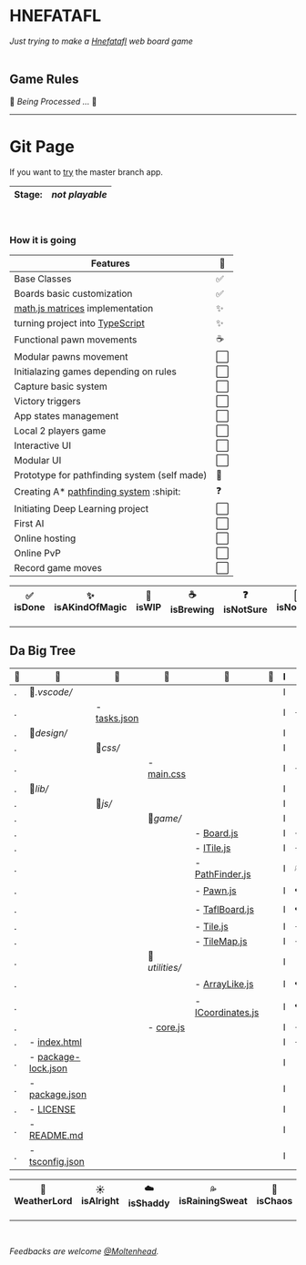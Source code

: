 # HNEFATAFL
*Just trying to make a [Hnefatafl](https://en.wikipedia.org/wiki/Tafl_games) web board game*
<br/><br/>

## Game Rules
:construction:  *Being Processed ...*  :construction:
<br/>
<hr/>

# Git Page
If you want to [try](https://moltenhead.github.io/Hnefatafl) the master branch app.
<br/>

**Stage:**|*not playable*
-|-

<br/>

### How it is going
Features|:vertical_traffic_light:
--------|------------------------
Base Classes|:white_check_mark:
Boards basic customization|:white_check_mark:
[math.js matrices](http://mathjs.org/docs/datatypes/matrices.html) implementation|:sparkles:
turning project into [TypeScript](https://www.typescriptlang.org/index.html)|:sparkles:
Functional pawn movements|:coffee:
Modular pawns movement|:white_large_square:
Initialazing games depending on rules|:white_large_square:
Capture basic system|:white_large_square:
Victory triggers|:white_large_square:
App states management|:white_large_square:
Local 2 players game|:white_large_square:
Interactive UI|:white_large_square:
Modular UI|:white_large_square:
Prototype for pathfinding system (self made)|:construction:
Creating A* [pathfinding system](http://www.cokeandcode.com/main/tutorials/path-finding/) :shipit:|:question:
Initiating Deep Learning project|:white_large_square:
First AI|:white_large_square:
Online hosting|:white_large_square:
Online PvP|:white_large_square:
Record game moves|:white_large_square:

:white_check_mark: isDone|:sparkles: isAKindOfMagic|:construction: isWIP|:coffee: isBrewing|:question: isNotSure| :white_large_square: isNotMade
-|-|-|-|-|-

<hr/>

## Da Big Tree

:deciduous_tree:|:evergreen_tree:|:ear_of_rice:|:blossom:|:herb:|:seedling:|I|:frog:
----------------|----------------|-------------|---------|------|----------|-|------
.|:file_folder:*.vscode/*|||||I|
.||- [tasks.json](https://github.com/Moltenhead/Hnefatafl/tree/develop/d.vscode/tasks.json)||||I|:sunny:
.|:file_folder:*design/*|||||I|
.||:file_folder:*css/*||||I|
.|||- [main.css](https://github.com/Moltenhead/Hnefatafl/tree/develop/design/css/main.css)|||I|:sunny:
.|:file_folder:*lib/*|||||I|
.||:file_folder:*js/*||||I|
.|||:file_folder:*game/*|||I|
.||||- [Board.js](https://github.com/Moltenhead/Hnefatafl/tree/develop/lib/js/game/Board.js)||I|:sunny:
.||||- [ITile.js](https://github.com/Moltenhead/Hnefatafl/tree/develop/lib/js/game/Tile.js)||I|:sunny:
.||||- [PathFinder.js](https://github.com/Moltenhead/Hnefatafl/develop/master/lib/js/game/PathFinder.js)||I|:sweat_drops:
.||||- [Pawn.js](https://github.com/Moltenhead/Hnefatafl/tree/develop/lib/js/game/Pawn.js)||I|:cloud:
.||||- [TaflBoard.js](https://github.com/Moltenhead/Hnefatafl/tree/develop/lib/js/game/TaflBoard.js)||I|:cloud:
.||||- [Tile.js](https://github.com/Moltenhead/Hnefatafl/tree/develop/lib/js/game/Tile.js)||I|:sunny:
.||||- [TileMap.js](https://github.com/Moltenhead/Hnefatafl/tree/develop/lib/js/game/TileMap.js)||I|:sunny:
.|||:file_folder:*utilities/*|||I|
.||||- [ArrayLike.js](https://github.com/Moltenhead/Hnefatafl/tree/develop/lib/js/utilities/ArrayLike.js)||I|:cloud:
.||||- [ICoordinates.js](https://github.com/Moltenhead/Hnefatafl/tree/develop/lib/js/utilities/ICoordinates.js)||I|:cloud:
.|||- [core.js](https://github.com/Moltenhead/Hnefatafl/tree/develop/lib/js/core.js)|||I|:sunny:
.|- [index.html](https://github.com/Moltenhead/Hnefatafl/tree/develop/index.html)|||||I|:sunny:
.|- [package-lock.json](https://github.com/Moltenhead/Hnefatafl/tree/develop/package-lock.json)|||||I|
.|- [package.json](https://github.com/Moltenhead/Hnefatafl/tree/develop/package.json)|||||I|
.|- [LICENSE](https://github.com/Moltenhead/Hnefatafl/tree/develop/LICENSE)|||||I|
.|- [README.md](https://github.com/Moltenhead/Hnefatafl/tree/develop/README.md)|||||I|
.|- [tsconfig.json](https://github.com/Moltenhead/Hnefatafl/tree/develop/tsconfig.json)|||||I|

:frog: WeatherLord|:sunny: isAlright|:cloud: isShaddy|:sweat_drops: isRainingSweat|:ocean: isChaos
-|-|-|-|-

<hr/>
<br/>

*Feedbacks are welcome [@Moltenhead](https://github.com/Moltenhead).*


